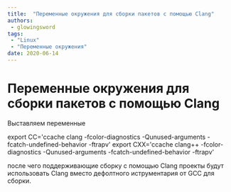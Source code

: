 ```yaml
---
title:  "Переменные окружения для сборки пакетов с помощью Clang"
authors: 
 - glowingsword
tags:
 - "Linux"
 - "Переменные окружения"
date: 2020-06-14
---
```


# Переменные окружения для сборки пакетов с помощью Clang

Выставляем переменные 

export CC='ccache clang -fcolor-diagnostics -Qunused-arguments -fcatch-undefined-behavior -ftrapv'
export CXX='ccache clang++ -fcolor-diagnostics -Qunused-arguments -fcatch-undefined-behavior -ftrapv'

после чего поддерживающие сборку с помощью Clang проекты будут использовать Clang вместо дефолтного иструментария от GCC для сборки.